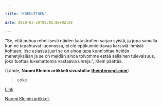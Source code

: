 ```yaml
---

title: "KOEUUTINEN"

date: 2020-03-30T00:01:06+02:00

---
```



”Se, että puhuu rehellisesti näiden katastrofien sarjan syistä, ja jopa samalla kun ne tapahtuvat luonnossa, ei ole epäkunnioittavaa kärsiviä ihmisiä kohtaan. Itse asiassa juuri se on ainoa tapa kunnioittaa heidän menetyksiään ja se on meidän ainoa toivomme estää sellainen tulevaisuus, joka tuottaa lukemattomia vastaavia uhreja.”, Klein päättää.

(Lähde, <b>Naomi Kleinin artikkeli sivustolla: <a href="//theintercept.com/2017/08/28/harvey-didnt-come-out-of-the-blue-now-is-the-time-to-talk-about-climate-change/"  target="_blank" rel="nofollow noopener" class="external">theintercept.com</a></b>)



> onko





[Link](http://a.com)

[Naomi Kleinin artikkeli](https://theintercept.com/2017/08/28/harvey-didnt-come-out-of-the-blue-now-is-the-time-to-talk-about-climate-change/)
